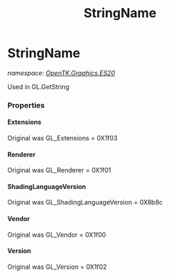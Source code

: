 ﻿---
title: StringName
---

# StringName
_namespace: [OpenTK.Graphics.ES20](N-OpenTK.Graphics.ES20.html)_

Used in GL.GetString



### Properties

#### Extensions
Original was GL_Extensions = 0X1f03
#### Renderer
Original was GL_Renderer = 0X1f01
#### ShadingLanguageVersion
Original was GL_ShadingLanguageVersion = 0X8b8c
#### Vendor
Original was GL_Vendor = 0X1f00
#### Version
Original was GL_Version = 0X1f02

